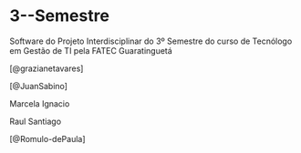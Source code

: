 # 3--Semestre
Software do Projeto Interdisciplinar do 3º Semestre do curso de Tecnólogo em Gestão de TI pela FATEC Guaratinguetá


[@grazianetavares]


[@JuanSabino]


Marcela Ignacio


Raul Santiago


[@Romulo-dePaula] 



